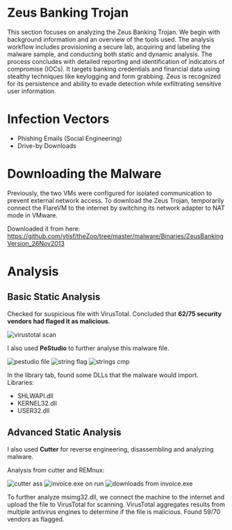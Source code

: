 # Zeus Banking Trojan

This section focuses on analyzing the Zeus Banking Trojan. We begin with background information and an overview of the tools used. The analysis workflow includes provisioning a secure lab, acquiring and labeling the malware sample, and conducting both static and dynamic analysis. The process concludes with detailed reporting and identification of indicators of compromise (IOCs). It targets banking credentials and financial data using stealthy techniques like keylogging and form grabbing. Zeus is recognized for its persistence and ability to evade detection while exfiltrating sensitive user information.

# Infection Vectors
- Phishing Emails (Social Engineering)
- Drive-by Downloads

# Downloading the Malware
Previously, the two VMs were configured for isolated communication to prevent external network access. To download the Zeus Trojan, temporarily connect the FlareVM to the internet by switching its network adapter to NAT mode in VMware. 

Downloaded it from here:
https://github.com/ytisf/theZoo/tree/master/malware/Binaries/ZeusBankingVersion_26Nov2013

# Analysis
## Basic Static Analysis

Checked for suspicious file with VirusTotal. Concluded that **62/75 security vendors had flaged it as malicious**.

![virustotal scan](https://github.com/SMUGLER79/MalScan---Malware-Analysis-Lab/blob/main/Zeus%20Banking%20Trojan/virustotal.jpg)


I also used **PeStudio** to further analyse this malware file.

![pestudio file](https://github.com/SMUGLER79/MalScan---Malware-Analysis-Lab/blob/main/Zeus%20Banking%20Trojan/pestudio.png)
![string flag](https://github.com/SMUGLER79/MalScan---Malware-Analysis-Lab/blob/main/Zeus%20Banking%20Trojan/pestudio%20string%20flag.png)
![strings cmp](https://github.com/SMUGLER79/MalScan---Malware-Analysis-Lab/blob/main/Zeus%20Banking%20Trojan/pestudio%20string.png)

In the library tab, found some DLLs that the malware would import. Libraries:
* SHLWAPI.dll
* KERNEL32.dll
* USER32.dll

## Advanced Static Analysis

I also used **Cutter** for reverse engineering, disassembling and analyzing malware. 

Analysis from cutter and REMnux:

![cutter ass](https://github.com/SMUGLER79/MalScan---Malware-Analysis-Lab/blob/main/Zeus%20Banking%20Trojan/cutter%20ass.png)
![invoice.exe on run](https://github.com/SMUGLER79/MalScan---Malware-Analysis-Lab/blob/main/Zeus%20Banking%20Trojan/invoice%20run.png)
![downloads from invoice.exe](https://github.com/SMUGLER79/MalScan---Malware-Analysis-Lab/blob/main/Zeus%20Banking%20Trojan/download%20from%20invoice.png)

To further analyze msimg32.dll, we connect the machine to the internet and upload the file to VirusTotal for scanning. VirusTotal aggregates results from multiple antivirus engines to determine if the file is malicious. Found   59/70 vendors as flagged.


